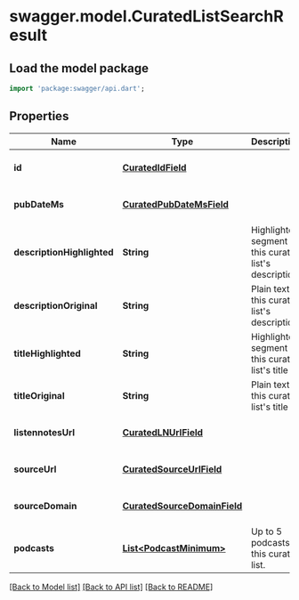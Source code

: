 # swagger.model.CuratedListSearchResult

## Load the model package
```dart
import 'package:swagger/api.dart';
```

## Properties
Name | Type | Description | Notes
------------ | ------------- | ------------- | -------------
**id** | [**CuratedIdField**](CuratedIdField.md) |  | [optional] [default to null]
**pubDateMs** | [**CuratedPubDateMsField**](CuratedPubDateMsField.md) |  | [optional] [default to null]
**descriptionHighlighted** | **String** | Highlighted segment of this curated list&#x27;s description | [optional] [default to null]
**descriptionOriginal** | **String** | Plain text of this curated list&#x27;s description | [optional] [default to null]
**titleHighlighted** | **String** | Highlighted segment of this curated list&#x27;s title | [optional] [default to null]
**titleOriginal** | **String** | Plain text of this curated list&#x27;s title | [optional] [default to null]
**listennotesUrl** | [**CuratedLNUrlField**](CuratedLNUrlField.md) |  | [optional] [default to null]
**sourceUrl** | [**CuratedSourceUrlField**](CuratedSourceUrlField.md) |  | [optional] [default to null]
**sourceDomain** | [**CuratedSourceDomainField**](CuratedSourceDomainField.md) |  | [optional] [default to null]
**podcasts** | [**List&lt;PodcastMinimum&gt;**](PodcastMinimum.md) | Up to 5 podcasts in this curated list. | [optional] [default to []]

[[Back to Model list]](../README.md#documentation-for-models) [[Back to API list]](../README.md#documentation-for-api-endpoints) [[Back to README]](../README.md)

